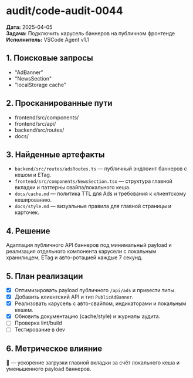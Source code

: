 # audit/code-audit-0044

**Дата:** 2025-04-05  
**Задача:** Подключить карусель баннеров на публичном фронтенде  
**Исполнитель:** VSCode Agent v1.1

## 1. Поисковые запросы
- "AdBanner"
- "NewsSection"
- "localStorage cache"

## 2. Просканированные пути
- frontend/src/components/
- frontend/src/api/
- backend/src/routes/
- docs/

## 3. Найденные артефакты
- `backend/src/routes/adsRoutes.ts` — публичный эндпоинт баннеров с кешом и ETag.
- `frontend/src/components/NewsSection.tsx` — структура главной вкладки и паттерны свайпа/локального кеша.
- `docs/cache.md` — политика TTL для Ads и требования к клиентскому кешированию.
- `docs/style.md` — визуальные правила для главной страницы и карточек.

## 4. Решение
Адаптация публичного API баннеров под минимальный payload и реализация отдельного компонента карусели с локальным хранилищем, ETag и авто-ротацией каждые 7 секунд.

## 5. План реализации
- [x] Оптимизировать payload публичного `/api/ads` и привести типы.
- [x] Добавить клиентский API и тип `PublicAdBanner`.
- [x] Реализовать карусель с авто-свайпом, индикаторами и локальным кешем.
- [x] Обновить документацию (cache/style) и журналы аудита.
- [ ] Проверка lint/build
- [ ] Тестирование в dev

## 6. Метрическое влияние
🔵 — ускорение загрузки главной вкладки за счёт локального кеша и уменьшенного payload баннеров.
